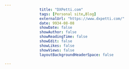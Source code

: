 ---
                title: "DXPetti.com"
                tags: [Personal site,Blog]
                externalUrl: "https://www.dxpetti.com/"
                date: 9934-08-08
                showDate: false
                showAuthor: false
                showReadingTime: false
                showEdit: false
                showLikes: false
                showViews: false
                layoutBackgroundHeaderSpace: false
                ---
